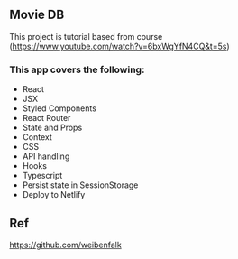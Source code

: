 
## Movie DB

This project is tutorial based from course (https://www.youtube.com/watch?v=6bxWgYfN4CQ&t=5s)

### This app covers the following:
- React
- JSX
- Styled Components
- React Router
- State and Props
- Context
- CSS 
- API handling
- Hooks 
- Typescript
- Persist state in SessionStorage
- Deploy to Netlify

## Ref
https://github.com/weibenfalk
